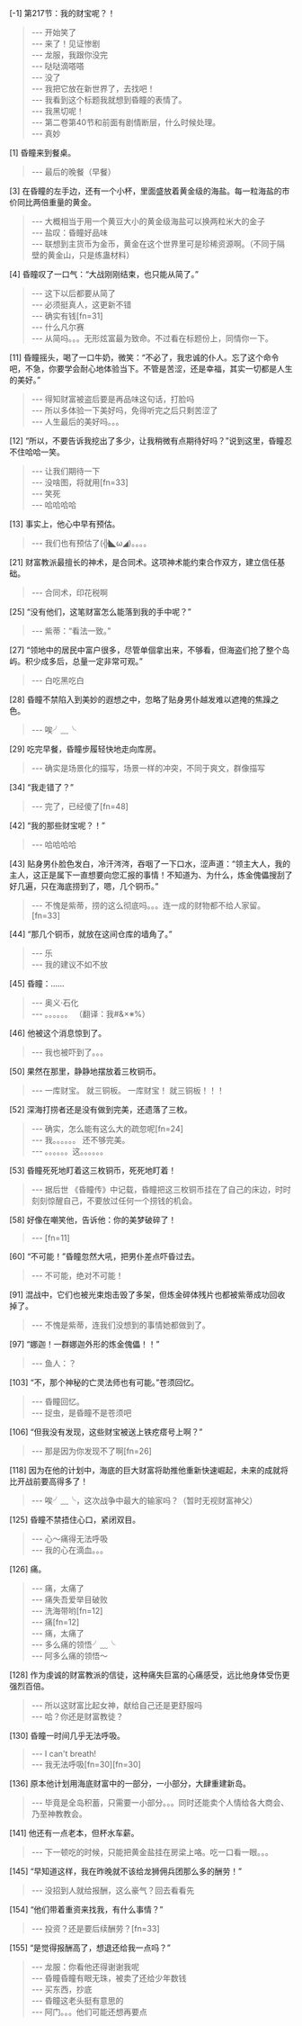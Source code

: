 
[-1] 第217节：我的财宝呢？！
>--- 开始笑了<br>
>--- 来了！见证惨剧<br>
>--- 龙服，我跟你没完<br>
>--- 哒哒滴嗒嗒<br>
>--- 没了<br>
>--- 我把它放在新世界了，去找吧！<br>
>--- 我看到这个标题我就想到昏瞳的表情了。<br>
>--- 我黑切呢！<br>
>--- 第二卷第40节和前面有剧情断层，什么时候处理。<br>
>--- 真妙<br>

[1] 昏瞳来到餐桌。
>--- 最后的晚餐（早餐）<br>

[3] 在昏瞳的左手边，还有一个小杯，里面盛放着黄金级的海盐。每一粒海盐的市价同比两倍重量的黄金。
>--- 大概相当于用一个黄豆大小的黄金级海盐可以换两粒米大的金子<br>
>--- 盐叹：昏瞳好品味<br>
>--- 联想到主货币为金币，黄金在这个世界里可是珍稀资源啊。（不同于隔壁的黄金山，只是练蛊材料）<br>

[4] 昏瞳叹了一口气：“大战刚刚结束，也只能从简了。”
>--- 这下以后都要从简了<br>
>--- 必须挺真人，这更新不错<br>
>--- 确实有钱[fn=31]<br>
>--- 什么凡尔赛<br>
>--- 从简吗。。。无形炫富最为致命。不过看在标题份上，同情你一下。<br>

[11] 昏瞳摇头，喝了一口牛奶，微笑：“不必了，我忠诚的仆人。忘了这个命令吧，不急，你要学会耐心地体验当下。不管是苦涩，还是幸福，其实一切都是人生的美好。”
>--- 得知财富被盗后要是再品味这句话，打脸吗<br>
>--- 所以多体验一下美好吗，免得听完之后只剩苦涩了<br>
>--- 人生最后的美好吗。。。<br>

[12] “所以，不要告诉我挖出了多少，让我稍微有点期待好吗？”说到这里，昏瞳忍不住哈哈一笑。
>--- 让我们期待一下<br>
>--- 没啥图，将就用[fn=33]<br>
>--- 笑死<br>
>--- 哈哈哈哈<br>

[13] 事实上，他心中早有预估。
>--- 我们也有预估了(╬◣ω◢)。。。。<br>

[21] 财富教派最擅长的神术，是合同术。这项神术能约束合作双方，建立信任基础。
>--- 合同术，印花税啊<br>

[25] “没有他们，这笔财富怎么能落到我的手中呢？”
>--- 紫蒂：“看法一致。”<br>

[27] “领地中的居民中富户很多，尽管单個拿出来，不够看，但海盗们抢了整个岛屿。积少成多后，总量一定非常可观。”
>--- 白吃黑吃白<br>

[28] 昏瞳不禁陷入到美妙的遐想之中，忽略了贴身男仆越发难以遮掩的焦躁之色。
>--- 唉╯﹏╰<br>

[29] 吃完早餐，昏瞳步履轻快地走向库房。
>--- 确实是场景化的描写，场景一样的冲突，不同于爽文，群像描写<br>

[34] “我走错了？”
>--- 完了，已经傻了[fn=48]<br>

[42] “我的那些财宝呢？！”
>--- 哈哈哈哈<br>

[43] 贴身男仆脸色发白，冷汗涔涔，吞咽了一下口水，涩声道：“领主大人，我的主人，这正是属下一直想要向您汇报的事情！不知道为、为什么，炼金傀儡搜刮了好几遍，只在海底捞到了，嗯，几个铜币。”
>--- 不愧是紫蒂，捞的这么彻底吗。。。连一成的财物都不给人家留。[fn=33]<br>

[44] “那几个铜币，就放在这间仓库的墙角了。”
>--- 乐<br>
>--- 我的建议不如不放<br>

[45] 昏瞳：……
>--- 奥义·石化<br>
>--- 。。。。。。
（翻译：我#&×※%）<br>

[46] 他被这个消息惊到了。
>--- 我也被吓到了。。。<br>

[50] 果然在那里，静静地摆放着三枚铜币。
>--- 一库财宝。
就三铜板。
一库财宝！
就三铜板！！！<br>

[52] 深海打捞者还是没有做到完美，还遗落了三枚。
>--- 确实，怎么能有这么大的疏忽呢[fn=24]<br>
>--- 我。。。。。。
还不够完美。<br>
>--- 。。。。。。这。。。。。。<br>

[53] 昏瞳死死地盯着这三枚铜币，死死地盯着！
>--- 据后世 《昏瞳传》中记载，昏瞳把这三枚铜币挂在了自己的床边，时时刻刻惊醒自己，不要放过任何一个捞钱的机会。<br>

[58] 好像在嘲笑他，告诉他：你的美梦破碎了！
>--- [fn=11]<br>

[60] “不可能！”昏瞳忽然大吼，把男仆差点吓昏过去。
>--- 不可能，绝对不可能！<br>

[91] 混战中，它们也被光束炮击毁了多架，但炼金碎体残片也都被紫蒂成功回收掉了。
>--- 不愧是紫蒂，连我们没想到的事情她都做到了。<br>

[97] “娜迦！一群娜迦外形的炼金傀儡！！”
>--- 鱼人：？<br>

[103] “不，那个神秘的亡灵法师也有可能。”苍须回忆。
>--- 昏瞳回忆。<br>
>--- 捉虫，是昏瞳不是苍须吧<br>

[106] “但我没有发现，这些财宝被送上铁疙瘩号上啊？”
>--- 那是因为你发现不了啊[fn=26]<br>

[118] 因为在他的计划中，海底的巨大财富将助推他重新快速崛起，未来的成就将比开战前要高得多了！
>--- 唉╯﹏╰，这次战争中最大的输家吗？（暂时无视财富神父）<br>

[125] 昏瞳不禁捂住心口，紧闭双目。
>--- 心～痛得无法呼吸<br>
>--- 我的心在滴血。。。<br>

[126] 痛。
>--- 痛，太痛了<br>
>--- 痛失吾爱举目破败<br>
>--- 洗海带哟[fn=12]<br>
>--- 痛[fn=12]<br>
>--- 痛，太痛了<br>
>--- 多么痛的领悟╯﹏╰<br>
>--- 阿多么痛的领悟～<br>

[128] 作为虔诚的财富教派的信徒，这种痛失巨富的心痛感受，远比他身体受伤更强烈百倍。
>--- 所以这财富比起女神，献给自己还是更舒服吗<br>
>--- 哈？你还是财富教徒？<br>

[130] 昏瞳一时间几乎无法呼吸。
>--- I can't breath!<br>
>--- 我无法呼吸[fn=30][fn=30]<br>

[136] 原本他计划用海底财富中的一部分，一小部分，大肆重建新岛。
>--- 毕竟是全岛积蓄，只需要一小部分。。。同时还能卖个人情给各大商会、乃至神教教会。<br>

[141] 他还有一点老本，但杯水车薪。
>--- 下一顿吃的时候，只能把黄金盐挂在房梁上咯。吃一口看一眼。。。<br>

[145] “早知道这样，我在昨晚就不该给龙狮佣兵团那么多的酬劳！”
>--- 没招到人就给报酬，这么豪气？回去看看先<br>

[154] “他们带着重资来找我，有什么事情？”
>--- 投资？还是要后续酬劳？[fn=33]<br>

[155] “是觉得报酬高了，想退还给我一点吗？”
>--- 龙服：你看他还得谢谢我呢<br>
>--- 昏瞳昏瞳有眼无珠，被卖了还给少年数钱<br>
>--- 买东西，抄底<br>
>--- 昏瞳这老头挺有意思的<br>
>--- 阿门。。。他们可能还想再要点<br>
